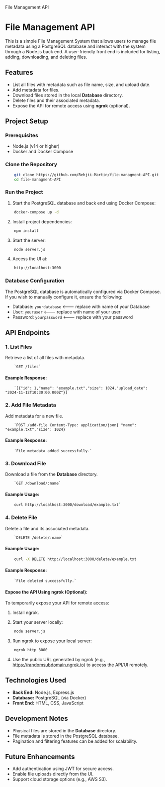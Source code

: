 File Management API

# File Management API

This is a simple File Management System that allows users to manage file metadata using a PostgreSQL database and interact with the system through a Node.js back end. A user-friendly front end is included for listing, adding, downloading, and deleting files.

## Features

- List all files with metadata such as file name, size, and upload date.
- Add metadata for files.
- Download files stored in the local **Database** directory.
- Delete files and their associated metadata.
- Expose the API for remote access using **ngrok** (optional).

## Project Setup

### Prerequisites

- Node.js (v14 or higher)
- Docker and Docker Compose

### Clone the Repository

```bash
    git clone https://github.com/Rehjii-Martin/file-managment-API.git
    cd file-managment-API
```

### Run the Project

1.  Start the PostgreSQL database and back end using Docker Compose:

```bash
    docker-compose up -d
```

2.  Install project dependencies:

```bash
    npm install
```

3.  Start the server:

```bash
    node server.js
```

4.  Access the UI at:

```bash
    http://localhost:3000
```

### Database Configuration

The PostgreSQL database is automatically configured via Docker Compose. If you wish to manually configure it, ensure the following:

- Database: `yourdatabase` <--- replace with name of your Database
- User: `youruser` <--- replace with name of your user
- Password: `yourpassword` <--- replace with your password

## API Endpoints

### 1\. List Files

Retrieve a list of all files with metadata.

        `GET /files`

#### Example Response:

        `[{"id": 1,"name": "example.txt","size": 1024,"upload_date": "2024-11-12T10:30:00.000Z"}]

### 2\. Add File Metadata

Add metadata for a new file.

        `POST /add-file Content-Type: application/json{ "name": "example.txt","size": 1024}

#### Example Response:

        `File metadata added successfully.`

### 3\. Download File

Download a file from the **Database** directory.

        `GET /download/:name`

#### Example Usage:

```bash
    curl http://localhost:3000/download/example.txt`
```

### 4\. Delete File

Delete a file and its associated metadata.

        `DELETE /delete/:name`

#### Example Usage:

```bash
    curl -X DELETE http://localhost:3000/delete/example.txt
```

#### Example Response:

        `File deleted successfully.`

#### Expose the API Using ngrok (Optional):

To temporarily expose your API for remote access:

1. Install ngrok.

2. Start your server locally:

```bash
    node server.js
```

3. Run ngrok to expose your local server:

```bash
    ngrok http 3000
```

4. Use the public URL generated by ngrok (e.g., https://randomsubdomain.ngrok.io) to access the API/UI remotely.

## Technologies Used

- **Back End:** Node.js, Express.js
- **Database:** PostgreSQL (via Docker)
- **Front End:** HTML, CSS, JavaScript

## Development Notes

- Physical files are stored in the **Database** directory.
- File metadata is stored in the PostgreSQL database.
- Pagination and filtering features can be added for scalability.

## Future Enhancements

- Add authentication using JWT for secure access.
- Enable file uploads directly from the UI.
- Support cloud storage options (e.g., AWS S3).
